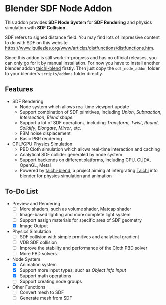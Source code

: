 # Blender SDF Node Addon
This addon provides **SDF Node System** for **SDF Rendering** and physics simulation with **SDF Collision**. 

SDF refers to signed distance field. You may find lots of impressive content to do with SDF on this website https://www.iquilezles.org/www/articles/distfunctions/distfunctions.htm.

Since this addon is still work-in-progress and has no official releases, you can only go for it by manual installation. For now you have to install another blender addon [taichi-blend](https://github.com/taichi-dev/taichi_blend) firstly. Then just copy the `sdf_node_addon` folder to your blender's `scripts/addons` folder directly.


## Features
- SDF Rendering
  - Node system which allows real-time viewport update
  - Support combination of SDF primitives, including *Union*, *Subtraction*, *Intersection*, *Blend shape*
  - Support a lot of SDF operations, including *Transform*, *Twist*, *Round*, *Solidify*, *Elongate*, *Mirror*, etc.
  - FBM noise displacement
  - Basic PBR rendering
- CPU/GPU Physics Simulation
  - PBD Cloth simulation which allows real-time interaction and caching
  - Analytical SDF collider generated by node system
  - Support backends on different platforms, including CPU, CUDA, OpenGL, Metal
  - Powered by [taichi-blend](https://github.com/taichi-dev/taichi_blend), a project aiming at intergrating [Taichi](https://github.com/taichi-dev/taichi) into blender for physics simulation and animation

## To-Do List
* Preview and Rendering
  - [ ] More shaders, such as volume shader, Matcap shader
  - [ ] Image-based lighting and more complete light system
  - [ ] Support assign materials for specific area of SDF geometry
  - [x] Image Output
* Physics Simulation
  - [ ] SDF collision with simple prmitives and analytical gradient
  - [ ] VDB SDF collision
  - [ ] Improve the stability and performance of the Cloth PBD solver
  - [ ] More PBD solvers
* Node System
  - [x] Animation system
  - [x] Support more input types, such as *Object Info Input*
  - [x] Support math operations
  - [ ] Support creating node groups
* Other Functions
  - [ ] Convert mesh to SDF
  - [ ] Generate mesh from SDF
